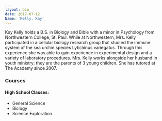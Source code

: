 ```yaml
---
layout: bio
date: 2017-07-12
Name: 'Kelly, Kay'
---
```

Kay Kelly holds a B.S. in Biology and Bible with a minor in Psychology from Northwestern College, St. Paul. While at Northwestern, Mrs. Kelly participated in a cellular biology research group that studied the immune system of the sea urchin species Lytichinus variegatus. Through this experience she was able to gain experience in experimental design and a variety of laboratory procedures. Mrs. Kelly works alongside her husband in youth ministry; they are the parents of 3 young children. She has tutored at The Academy since 2007.

### Courses
#### High School Classes:   
* General Science
* Biology
* Science Exploration
